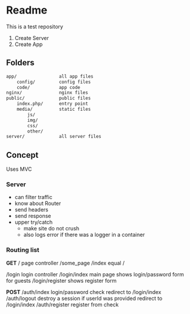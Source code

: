 # Readme

This is a test repository

1. Create Server
2. Create App

## Folders

```txt
app/                all app files  
    config/         config files  
    code/           app code
nginx/              nginx files
public/             public files  
    index.php/      entry point  
    media/          static files  
        js/  
        img/  
        css/  
        other/  
server/             all server files  
```

## Concept

Uses MVC

### Server

- can filter traffic
- know about Router
- send headers
- send response
- upper try/catch
  - make site do not crush
  - also logs error if there was a logger in a container

### Routing list

**GET**
/               page controller
/some_page
/index          equal /

/login          login controller
/login/index    main page
                shows login/password form for guests
/login/register shows register form

**POST**
/auth/index     login/password check
                redirect to /login/index
/auth/logout    destroy a session if userId was provided
                redirect to /login/index
/auth/register  register from check
